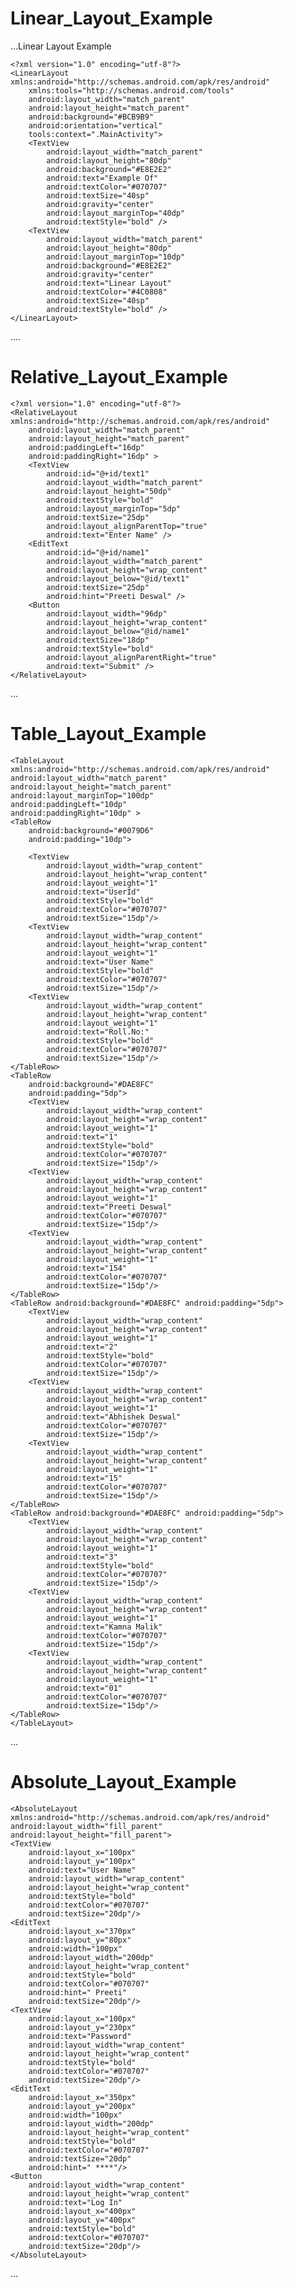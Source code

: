 # Linear_Layout_Example


...Linear Layout Example

    <?xml version="1.0" encoding="utf-8"?>
    <LinearLayout xmlns:android="http://schemas.android.com/apk/res/android"
        xmlns:tools="http://schemas.android.com/tools"
        android:layout_width="match_parent"
        android:layout_height="match_parent"
        android:background="#BCB9B9"
        android:orientation="vertical"
        tools:context=".MainActivity">
        <TextView
            android:layout_width="match_parent"
            android:layout_height="80dp"
            android:background="#E8E2E2"
            android:text="Example Of"
            android:textColor="#070707"
            android:textSize="40sp"
            android:gravity="center"
            android:layout_marginTop="40dp"
            android:textStyle="bold" />
        <TextView
            android:layout_width="match_parent"
            android:layout_height="80dp"
            android:layout_marginTop="10dp"
            android:background="#E8E2E2"
            android:gravity="center"
            android:text="Linear Layout"
            android:textColor="#4C0808"
            android:textSize="40sp"
            android:textStyle="bold" />
    </LinearLayout> 

....

# Relative_Layout_Example

    <?xml version="1.0" encoding="utf-8"?>
    <RelativeLayout xmlns:android="http://schemas.android.com/apk/res/android"
        android:layout_width="match_parent"
        android:layout_height="match_parent"
        android:paddingLeft="16dp"
        android:paddingRight="16dp" >
        <TextView
            android:id="@+id/text1"
            android:layout_width="match_parent"
            android:layout_height="50dp"
            android:textStyle="bold"
            android:layout_marginTop="5dp"
            android:textSize="25dp"
            android:layout_alignParentTop="true"
            android:text="Enter Name" />
        <EditText
            android:id="@+id/name1"
            android:layout_width="match_parent"
            android:layout_height="wrap_content"
            android:layout_below="@id/text1"
            android:textSize="25dp"
            android:hint="Preeti Deswal" />
        <Button
            android:layout_width="96dp"
            android:layout_height="wrap_content"
            android:layout_below="@id/name1"
            android:textSize="18dp"
            android:textStyle="bold"
            android:layout_alignParentRight="true"
            android:text="Submit" />
    </RelativeLayout>
...    
    
# Table_Layout_Example

    <TableLayout xmlns:android="http://schemas.android.com/apk/res/android"
    android:layout_width="match_parent"
    android:layout_height="match_parent"
    android:layout_marginTop="100dp"
    android:paddingLeft="10dp"
    android:paddingRight="10dp" >
    <TableRow
        android:background="#0079D6"
        android:padding="10dp">

        <TextView
            android:layout_width="wrap_content"
            android:layout_height="wrap_content"
            android:layout_weight="1"
            android:text="UserId"
            android:textStyle="bold"
            android:textColor="#070707"
            android:textSize="15dp"/>
        <TextView
            android:layout_width="wrap_content"
            android:layout_height="wrap_content"
            android:layout_weight="1"
            android:text="User Name"
            android:textStyle="bold"
            android:textColor="#070707"
            android:textSize="15dp"/>
        <TextView
            android:layout_width="wrap_content"
            android:layout_height="wrap_content"
            android:layout_weight="1"
            android:text="Roll.No:"
            android:textStyle="bold"
            android:textColor="#070707"
            android:textSize="15dp"/>
    </TableRow>
    <TableRow
        android:background="#DAE8FC"
        android:padding="5dp">
        <TextView
            android:layout_width="wrap_content"
            android:layout_height="wrap_content"
            android:layout_weight="1"
            android:text="1"
            android:textStyle="bold"
            android:textColor="#070707"
            android:textSize="15dp"/>
        <TextView
            android:layout_width="wrap_content"
            android:layout_height="wrap_content"
            android:layout_weight="1"
            android:text="Preeti Deswal"
            android:textColor="#070707"
            android:textSize="15dp"/>
        <TextView
            android:layout_width="wrap_content"
            android:layout_height="wrap_content"
            android:layout_weight="1"
            android:text="154"
            android:textColor="#070707"
            android:textSize="15dp"/>
    </TableRow>
    <TableRow android:background="#DAE8FC" android:padding="5dp">
        <TextView
            android:layout_width="wrap_content"
            android:layout_height="wrap_content"
            android:layout_weight="1"
            android:text="2"
            android:textStyle="bold"
            android:textColor="#070707"
            android:textSize="15dp"/>
        <TextView
            android:layout_width="wrap_content"
            android:layout_height="wrap_content"
            android:layout_weight="1"
            android:text="Abhishek Deswal"
            android:textColor="#070707"
            android:textSize="15dp"/>
        <TextView
            android:layout_width="wrap_content"
            android:layout_height="wrap_content"
            android:layout_weight="1"
            android:text="15"
            android:textColor="#070707"
            android:textSize="15dp"/>
    </TableRow>
    <TableRow android:background="#DAE8FC" android:padding="5dp">
        <TextView
            android:layout_width="wrap_content"
            android:layout_height="wrap_content"
            android:layout_weight="1"
            android:text="3"
            android:textStyle="bold"
            android:textColor="#070707"
            android:textSize="15dp"/>
        <TextView
            android:layout_width="wrap_content"
            android:layout_height="wrap_content"
            android:layout_weight="1"
            android:text="Kamna Malik"
            android:textColor="#070707"
            android:textSize="15dp"/>
        <TextView
            android:layout_width="wrap_content"
            android:layout_height="wrap_content"
            android:layout_weight="1"
            android:text="01"
            android:textColor="#070707"
            android:textSize="15dp"/>
    </TableRow>
    </TableLayout>
...

# Absolute_Layout_Example
    
    <AbsoluteLayout
    xmlns:android="http://schemas.android.com/apk/res/android"
    android:layout_width="fill_parent"
    android:layout_height="fill_parent">
    <TextView
        android:layout_x="100px"
        android:layout_y="100px"
        android:text="User Name"
        android:layout_width="wrap_content"
        android:layout_height="wrap_content"
        android:textStyle="bold"
        android:textColor="#070707"
        android:textSize="20dp"/>
    <EditText
        android:layout_x="370px"
        android:layout_y="80px"
        android:width="100px"
        android:layout_width="200dp"
        android:layout_height="wrap_content"
        android:textStyle="bold"
        android:textColor="#070707"
        android:hint=" Preeti"
        android:textSize="20dp"/>
    <TextView
        android:layout_x="100px"
        android:layout_y="230px"
        android:text="Password"
        android:layout_width="wrap_content"
        android:layout_height="wrap_content"
        android:textStyle="bold"
        android:textColor="#070707"
        android:textSize="20dp"/>
    <EditText
        android:layout_x="350px"
        android:layout_y="200px"
        android:width="100px"
        android:layout_width="200dp"
        android:layout_height="wrap_content"
        android:textStyle="bold"
        android:textColor="#070707"
        android:textSize="20dp"
        android:hint=" ****"/>
    <Button
        android:layout_width="wrap_content"
        android:layout_height="wrap_content"
        android:text="Log In"
        android:layout_x="400px"
        android:layout_y="400px"
        android:textStyle="bold"
        android:textColor="#070707"
        android:textSize="20dp"/>
    </AbsoluteLayout>

...
